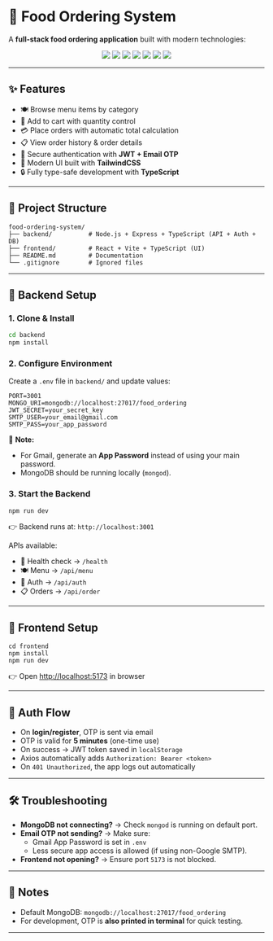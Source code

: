 # 🍴 Food Ordering System  

A **full-stack food ordering application** built with modern technologies:  

<p align="center">
  <img src="https://img.shields.io/badge/TypeScript-3178C6?logo=typescript&logoColor=white" />
  <img src="https://img.shields.io/badge/Node.js-339933?logo=node.js&logoColor=white" />
  <img src="https://img.shields.io/badge/Express.js-000000?logo=express&logoColor=white" />
  <img src="https://img.shields.io/badge/React-61DAFB?logo=react&logoColor=black" />
  <img src="https://img.shields.io/badge/Vite-646CFF?logo=vite&logoColor=white" />
  <img src="https://img.shields.io/badge/MongoDB-47A248?logo=mongodb&logoColor=white" />
  <img src="https://img.shields.io/badge/TailwindCSS-38B2AC?logo=tailwind-css&logoColor=white" />
</p>

---

## ✨ Features

- 🍽️ Browse menu items by category  
- 🛒 Add to cart with quantity control  
- 💳 Place orders with automatic total calculation  
- 📋 View order history & order details  
- 🔐 Secure authentication with **JWT + Email OTP**  
- 🎨 Modern UI built with **TailwindCSS**  
- 🔒 Fully type-safe development with **TypeScript**

---

## 📂 Project Structure

```
food-ordering-system/
├── backend/          # Node.js + Express + TypeScript (API + Auth + DB)
├── frontend/         # React + Vite + TypeScript (UI)
├── README.md         # Documentation
└── .gitignore        # Ignored files
```

---

## 🚀 Backend Setup

### 1. Clone & Install

```bash
cd backend
npm install
```

### 2. Configure Environment

Create a `.env` file in `backend/` and update values:  

```env
PORT=3001
MONGO_URI=mongodb://localhost:27017/food_ordering
JWT_SECRET=your_secret_key
SMTP_USER=your_email@gmail.com
SMTP_PASS=your_app_password
```

📌 **Note:**  
- For Gmail, generate an **App Password** instead of using your main password.  
- MongoDB should be running locally (`mongod`).  

### 3. Start the Backend

```bash
npm run dev
```

👉 Backend runs at: `http://localhost:3001`  

APIs available:  
- 📖 Health check → `/health`  
- 🍽️ Menu → `/api/menu`  
- 🔐 Auth → `/api/auth`  
- 📋 Orders → `/api/order`  

---

## 🎨 Frontend Setup

```
cd frontend
npm install
npm run dev
```

👉 Open [http://localhost:5173](http://localhost:5173) in browser  

---

## 🔑 Auth Flow

- On **login/register**, OTP is sent via email  
- OTP is valid for **5 minutes** (one-time use)  
- On success → JWT token saved in `localStorage`  
- Axios automatically adds `Authorization: Bearer <token>`  
- On `401 Unauthorized`, the app logs out automatically  

---

## 🛠️ Troubleshooting

- **MongoDB not connecting?** → Check `mongod` is running on default port.  
- **Email OTP not sending?** → Make sure:  
  - Gmail App Password is set in `.env`  
  - Less secure app access is allowed (if using non-Google SMTP).  
- **Frontend not opening?** → Ensure port `5173` is not blocked.  

---

## 📌 Notes

- Default MongoDB: `mongodb://localhost:27017/food_ordering`  
- For development, OTP is **also printed in terminal** for quick testing.  

---

